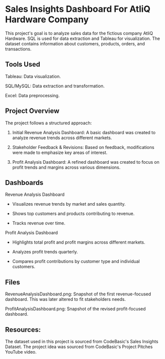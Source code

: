 # Sales Insights Dashboard For AtliQ Hardware Company

This project's goal is to analyze sales data for the fictious company AtliQ Hardware. SQL is used for data extraction and Tableau for visualization. The dataset contains information about customers, products, orders, and transactions.

## Tools Used

Tableau: Data visualization.

SQL/MySQL: Data extraction and transformation.

Excel: Data preprocessing.

## Project Overview

The project follows a structured approach:

1. Initial Revenue Analysis Dashboard: A basic dashboard was created to analyze revenue trends across different markets.

2. Stakeholder Feedback & Revisions: Based on feedback, modifications were made to emphasize key areas of interest.

3. Profit Analysis Dashboard: A refined dashboard was created to focus on profit trends and margins across various dimensions.

## Dashboards

Revenue Analysis Dashboard

- Visualizes revenue trends by market and sales quantity.

- Shows top customers and products contributing to revenue.

- Tracks revenue over time.

Profit Analysis Dashboard

- Highlights total profit and profit margins across different markets.

- Analyzes profit trends quarterly.

- Compares profit contributions by customer type and individual customers.

## Files

RevenueAnalysisDashboard.png: Snapshot of the first revenue-focused dashboard. This was later altered to fit stakeholders needs.

ProfitAnalysisDashboard.png: Snapshot of the revised profit-focused dashboard.


## Resources:

The dataset used in this project is sourced from CodeBasic's Sales Insights Dataset. The project idea was sourced from CodeBasic's Project Pitches YouTube video.
